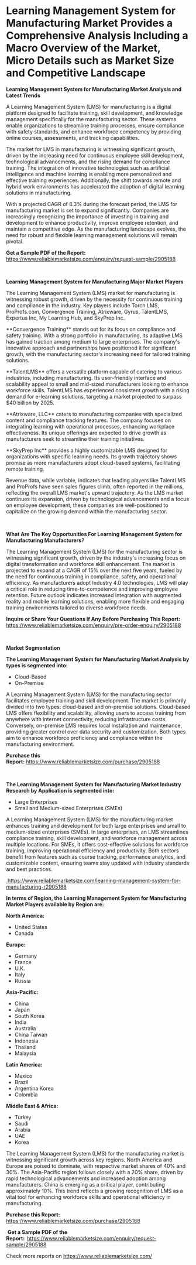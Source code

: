 <p><h1>Learning Management System for Manufacturing Market Provides a Comprehensive Analysis Including a Macro Overview of the Market, Micro Details such as Market Size and Competitive Landscape</h1></p><p><strong>Learning Management System for Manufacturing Market Analysis and Latest Trends</strong></p>
<p><p>A Learning Management System (LMS) for manufacturing is a digital platform designed to facilitate training, skill development, and knowledge management specifically for the manufacturing sector. These systems enable organizations to streamline training processes, ensure compliance with safety standards, and enhance workforce competency by providing online courses, assessments, and tracking capabilities. </p><p>The market for LMS in manufacturing is witnessing significant growth, driven by the increasing need for continuous employee skill development, technological advancements, and the rising demand for compliance training. The integration of innovative technologies such as artificial intelligence and machine learning is enabling more personalized and effective training experiences. Additionally, the shift towards remote and hybrid work environments has accelerated the adoption of digital learning solutions in manufacturing.</p><p>With a projected CAGR of 8.3% during the forecast period, the LMS for manufacturing market is set to expand significantly. Companies are increasingly recognizing the importance of investing in training and development to enhance productivity, improve employee retention, and maintain a competitive edge. As the manufacturing landscape evolves, the need for robust and flexible learning management solutions will remain pivotal.</p></p>
<p><strong>Get a Sample PDF of the Report:&nbsp;</strong> <a href="https://www.reliablemarketsize.com/enquiry/request-sample/2905188?utm_campaign=2459&utm_medium=2&utm_source=Github&utm_content=ia&utm_term=12032025&utm_id=learning-management-system-for-manufacturing">https://www.reliablemarketsize.com/enquiry/request-sample/2905188</a></p>
<p>&nbsp;</p>
<p><strong>Learning Management System for Manufacturing Major Market Players</strong></p>
<p><p>The Learning Management System (LMS) market for manufacturing is witnessing robust growth, driven by the necessity for continuous training and compliance in the industry. Key players include Torch LMS, ProProfs.com, Convergence Training, Atrixware, Gyrus, TalentLMS, Expertus Inc, My Learning Hub, and SkyPrep Inc.</p><p>**Convergence Training** stands out for its focus on compliance and safety training. With a strong portfolio in manufacturing, its adaptive LMS has gained traction among medium to large enterprises. The company's innovative approach and partnerships have positioned it for significant growth, with the manufacturing sector's increasing need for tailored training solutions.</p><p>**TalentLMS** offers a versatile platform capable of catering to various industries, including manufacturing. Its user-friendly interface and scalability appeal to small and mid-sized manufacturers looking to enhance workforce skills. TalentLMS has experienced consistent growth with a rising demand for e-learning solutions, targeting a market projected to surpass $40 billion by 2025.</p><p>**Atrixware, LLC** caters to manufacturing companies with specialized content and compliance tracking features. The company focuses on integrating learning with operational processes, enhancing workplace effectiveness. Its unique offerings are expected to drive growth as manufacturers seek to streamline their training initiatives.</p><p>**SkyPrep Inc** provides a highly customizable LMS designed for organizations with specific learning needs. Its growth trajectory shows promise as more manufacturers adopt cloud-based systems, facilitating remote training.</p><p>Revenue data, while variable, indicates that leading players like TalentLMS and ProProfs have seen sales figures climb, often reported in the millions, reflecting the overall LMS market's upward trajectory. As the LMS market continues its expansion, driven by technological advancements and a focus on employee development, these companies are well-positioned to capitalize on the growing demand within the manufacturing sector.</p></p>
<p>&nbsp;</p>
<p><strong>What Are The Key Opportunities For Learning Management System for Manufacturing Manufacturers?</strong></p>
<p><p>The Learning Management System (LMS) for the manufacturing sector is witnessing significant growth, driven by the industry's increasing focus on digital transformation and workforce skill enhancement. The market is projected to expand at a CAGR of 15% over the next five years, fueled by the need for continuous training in compliance, safety, and operational efficiency. As manufacturers adopt Industry 4.0 technologies, LMS will play a critical role in reducing time-to-competence and improving employee retention. Future outlook indicates increased integration with augmented reality and mobile learning solutions, enabling more flexible and engaging training environments tailored to diverse workforce needs.</p></p>
<p><strong>Inquire or Share Your Questions If Any Before Purchasing This Report:</strong> <a href="https://www.reliablemarketsize.com/enquiry/pre-order-enquiry/2905188?utm_campaign=2459&utm_medium=2&utm_source=Github&utm_content=ia&utm_term=12032025&utm_id=learning-management-system-for-manufacturing">https://www.reliablemarketsize.com/enquiry/pre-order-enquiry/2905188</a></p>
<p>&nbsp;</p>
<p><strong>Market Segmentation</strong></p>
<p><strong>The Learning Management System for Manufacturing Market Analysis by types is segmented into:</strong></p>
<p><ul><li>Cloud-Based</li><li>On-Premise</li></ul></p>
<p><p>A Learning Management System (LMS) for the manufacturing sector facilitates employee training and skill development. The market is primarily divided into two types: cloud-based and on-premise solutions. Cloud-based LMS offers flexibility and scalability, allowing users to access training from anywhere with internet connectivity, reducing infrastructure costs. Conversely, on-premise LMS requires local installation and maintenance, providing greater control over data security and customization. Both types aim to enhance workforce proficiency and compliance within the manufacturing environment.</p></p>
<p><strong>Purchase this Report:&nbsp;</strong><a href="https://www.reliablemarketsize.com/purchase/2905188?utm_campaign=2459&utm_medium=2&utm_source=Github&utm_content=ia&utm_term=12032025&utm_id=learning-management-system-for-manufacturing">https://www.reliablemarketsize.com/purchase/2905188</a></p>
<p>&nbsp;</p>
<p><strong>The Learning Management System for Manufacturing Market Industry Research by Application is segmented into:</strong></p>
<p><ul><li>Large Enterprises</li><li>Small and Medium-sized Enterprises (SMEs)</li></ul></p>
<p><p>A Learning Management System (LMS) for the manufacturing market enhances training and development for both large enterprises and small to medium-sized enterprises (SMEs). In large enterprises, an LMS streamlines compliance training, skill development, and workforce management across multiple locations. For SMEs, it offers cost-effective solutions for workforce training, improving operational efficiency and productivity. Both sectors benefit from features such as course tracking, performance analytics, and customizable content, ensuring teams stay updated with industry standards and best practices.</p></p>
<p><a href="https://www.reliablemarketsize.com/learning-management-system-for-manufacturing-r2905188?utm_campaign=2459&utm_medium=2&utm_source=Github&utm_content=ia&utm_term=12032025&utm_id=learning-management-system-for-manufacturing">&nbsp;https://www.reliablemarketsize.com/learning-management-system-for-manufacturing-r2905188</a></p>
<p><strong>In terms of Region, the Learning Management System for Manufacturing Market Players available by Region are:</strong></p>
<p>
    <p> <strong> North America: </strong>
        <ul>
            <li>United States</li>
            <li>Canada</li>
        </ul>
        </p> 
    <p> <strong> Europe: </strong>
        <ul>
            <li>Germany</li>
            <li>France</li>
            <li>U.K.</li>
            <li>Italy</li>
            <li>Russia</li>
        </ul>
        </p> 
    <p> <strong> Asia-Pacific: </strong>
        <ul>
            <li>China</li>
            <li>Japan</li>
            <li>South Korea</li>
            <li>India</li>
            <li>Australia</li>
            <li>China Taiwan</li>
            <li>Indonesia</li>
            <li>Thailand</li>
            <li>Malaysia</li>
        </ul>
        </p> 
    <p> <strong> Latin America: </strong>
        <ul>
            <li>Mexico</li>
            <li>Brazil</li>
            <li>Argentina Korea</li>
            <li>Colombia</li>
        </ul>
        </p> 
    <p> <strong> Middle East & Africa: </strong>
        <ul>
            <li>Turkey</li>
            <li>Saudi</li>
            <li>Arabia</li>
            <li>UAE</li>
            <li>Korea</li>
        </ul>
    </p>
    </p>
<p><p>The Learning Management System (LMS) for the manufacturing market is witnessing significant growth across key regions. North America and Europe are poised to dominate, with respective market shares of 40% and 30%. The Asia-Pacific region follows closely with a 20% share, driven by rapid technological advancements and increased adoption among manufacturers. China is emerging as a critical player, contributing approximately 10%. This trend reflects a growing recognition of LMS as a vital tool for enhancing workforce skills and operational efficiency in manufacturing.</p></p>
<p><strong>Purchase this Report: </strong><a href="https://www.reliablemarketsize.com/purchase/2905188?utm_campaign=2459&utm_medium=2&utm_source=Github&utm_content=ia&utm_term=12032025&utm_id=learning-management-system-for-manufacturing">https://www.reliablemarketsize.com/purchase/2905188</a></p>
<p>&nbsp;<strong>Get a Sample PDF of the Report:&nbsp;&nbsp;</strong><a href="https://www.reliablemarketsize.com/enquiry/request-sample/2905188?utm_campaign=2459&utm_medium=2&utm_source=Github&utm_content=ia&utm_term=12032025&utm_id=learning-management-system-for-manufacturing">https://www.reliablemarketsize.com/enquiry/request-sample/2905188</a></p>
<p><strong></strong></p>
<p>Check more reports on <a href="https://www.reliablemarketsize.com/?utm_campaign=2459&utm_medium=2&utm_source=Github&utm_content=ia&utm_term=12032025&utm_id=learning-management-system-for-manufacturing">https://www.reliablemarketsize.com/</a></p>